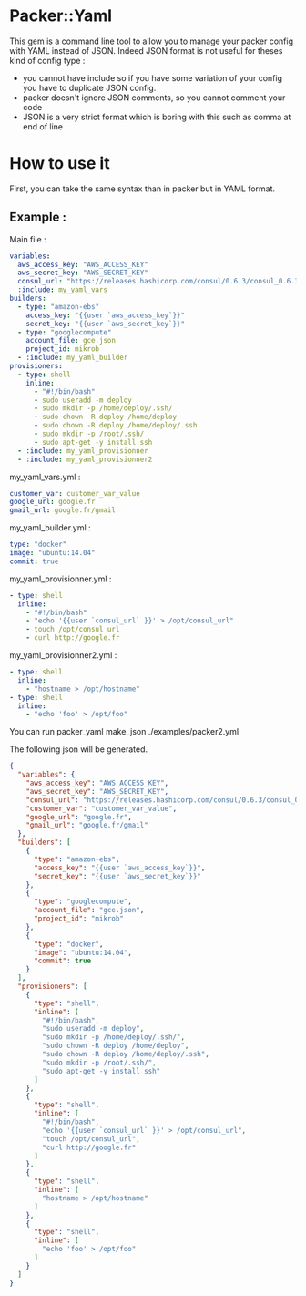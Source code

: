 # Packer::Yaml

This gem is a command line tool to allow you to manage your packer config with YAML instead of JSON.
Indeed JSON format is not useful for theses kind of config type :
- you cannot have include so if you have some variation of your config you have to duplicate JSON config.
- packer doesn't ignore JSON comments, so you cannot comment your code
- JSON is a very strict format which is boring with this such as comma at end of line


# How to use it

First, you can take the same syntax than in packer but in YAML format.

## Example :


Main file :
```yaml
variables:
  aws_access_key: "AWS_ACCESS_KEY"
  aws_secret_key: "AWS_SECRET_KEY"
  consul_url: "https://releases.hashicorp.com/consul/0.6.3/consul_0.6.3_linux_amd64.zip"
  :include: my_yaml_vars
builders:
  - type: "amazon-ebs"
    access_key: "{{user `aws_access_key`}}"
    secret_key: "{{user `aws_secret_key`}}"
  - type: "googlecompute"
    account_file: gce.json
    project_id: mikrob
  - :include: my_yaml_builder
provisioners:
  - type: shell
    inline:
      - "#!/bin/bash"
      - sudo useradd -m deploy
      - sudo mkdir -p /home/deploy/.ssh/
      - sudo chown -R deploy /home/deploy
      - sudo chown -R deploy /home/deploy/.ssh
      - sudo mkdir -p /root/.ssh/
      - sudo apt-get -y install ssh
  - :include: my_yaml_provisionner
  - :include: my_yaml_provisionner2
```

my_yaml_vars.yml :

```yaml
customer_var: customer_var_value
google_url: google.fr
gmail_url: google.fr/gmail
```

my_yaml_builder.yml :

```yaml
type: "docker"
image: "ubuntu:14.04"
commit: true
```


my_yaml_provisionner.yml :


```yaml
- type: shell
  inline:
    - "#!/bin/bash"
    - "echo '{{user `consul_url` }}' > /opt/consul_url"
    - touch /opt/consul_url
    - curl http://google.fr
```

my_yaml_provisionner2.yml :

```yaml
- type: shell
  inline:
    - "hostname > /opt/hostname"
- type: shell
  inline:
    - "echo 'foo' > /opt/foo"
```


You can run packer_yaml make_json ./examples/packer2.yml

The following json will be generated.



```json
{
  "variables": {
    "aws_access_key": "AWS_ACCESS_KEY",
    "aws_secret_key": "AWS_SECRET_KEY",
    "consul_url": "https://releases.hashicorp.com/consul/0.6.3/consul_0.6.3_linux_amd64.zip",
    "customer_var": "customer_var_value",
    "google_url": "google.fr",
    "gmail_url": "google.fr/gmail"
  },
  "builders": [
    {
      "type": "amazon-ebs",
      "access_key": "{{user `aws_access_key`}}",
      "secret_key": "{{user `aws_secret_key`}}"
    },
    {
      "type": "googlecompute",
      "account_file": "gce.json",
      "project_id": "mikrob"
    },
    {
      "type": "docker",
      "image": "ubuntu:14.04",
      "commit": true
    }
  ],
  "provisioners": [
    {
      "type": "shell",
      "inline": [
        "#!/bin/bash",
        "sudo useradd -m deploy",
        "sudo mkdir -p /home/deploy/.ssh/",
        "sudo chown -R deploy /home/deploy",
        "sudo chown -R deploy /home/deploy/.ssh",
        "sudo mkdir -p /root/.ssh/",
        "sudo apt-get -y install ssh"
      ]
    },
    {
      "type": "shell",
      "inline": [
        "#!/bin/bash",
        "echo '{{user `consul_url` }}' > /opt/consul_url",
        "touch /opt/consul_url",
        "curl http://google.fr"
      ]
    },
    {
      "type": "shell",
      "inline": [
        "hostname > /opt/hostname"
      ]
    },
    {
      "type": "shell",
      "inline": [
        "echo 'foo' > /opt/foo"
      ]
    }
  ]
}
```


